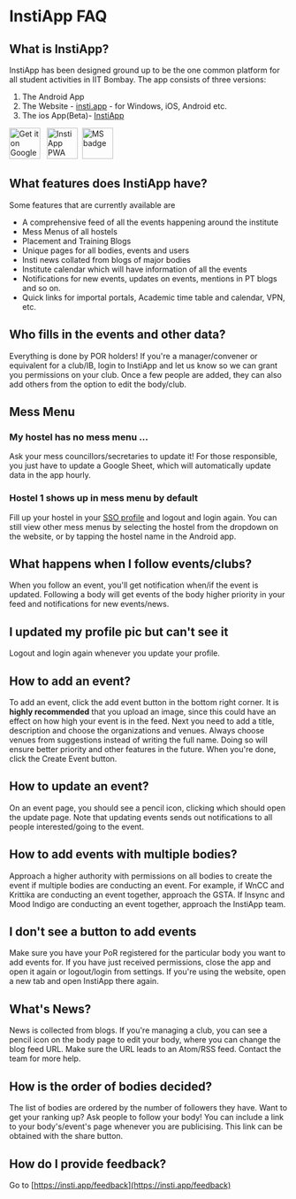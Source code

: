 # InstiApp FAQ
## What is InstiApp?
InstiApp has been designed ground up to be the one common platform for all student activities in IIT Bombay. The app consists of three versions:
1) The Android App
2) The Website - [insti.app](https://insti.app) - for Windows, iOS, Android etc.
3) The ios App(Beta)- [InstiApp](https://testflight.apple.com/join/I5dt2bpN)

<a href='https://play.google.com/store/apps/details?id=app.insti&pcampaignid=MKT-Other-global-all-co-prtnr-py-PartBadge-Mar2515-1'><img target="_blank" alt='Get it on Google Play' src='assets/play.png' height=56 /></a> &nbsp;
<a href='https://insti.app'><img target="_blank" alt='InstiApp PWA' src='assets/instiapp-badge.png' height=56 /></a>&nbsp;
<a href='//www.microsoft.com/store/apps/9pcp42rv9b80?ocid=badge'><img src='assets/msstore.png' alt='MS badge' height=56/></a>

## What features does InstiApp have?
Some features that are currently available are
* A comprehensive feed of all the events happening around the institute
* Mess Menus of all hostels
* Placement and Training Blogs
* Unique pages for all bodies, events and users
* Insti news collated from blogs of major bodies
* Institute calendar which will have information of all the events
* Notifications for new events, updates on events, mentions in PT blogs and so on.
* Quick links for importal portals, Academic time table and calendar, VPN, etc.

## Who fills in the events and other data?
Everything is done by POR holders! If you're a manager/convener or equivalent for a club/IB, login to InstiApp and let us know so we can grant you permissions on your club. Once a few people are added, they can also add others from the option to edit the body/club.

## Mess Menu
### My hostel has no mess menu ...
Ask your mess councillors/secretaries to update it! For those responsible, you just have to update a Google Sheet, which will automatically update data in the app hourly.

### Hostel 1 shows up in mess menu by default
Fill up your hostel in your [SSO profile](https://gymkhana.iitb.ac.in/sso/user/) and logout and login again. You can still view other mess menus by selecting the hostel from the dropdown on the website, or by tapping the hostel name in the Android app.

## What happens when I follow events/clubs?
When you follow an event, you'll get notification when/if the event is updated. Following a body will get events of the body higher priority in your feed and notifications for new events/news.

## I updated my profile pic but can't see it
Logout and login again whenever you update your profile.

## How to add an event?
To add an event, click the add event button in the bottom right corner. It is **highly recommended** that you upload an image, since this could have an effect on how high your event is in the feed. Next you need to add a title, description and choose the organizations and venues. Always choose venues from suggestions instead of writing the full name. Doing so will ensure better priority and other features in the future. When you're done, click the Create Event button.

## How to update an event?
On an event page, you should see a pencil icon, clicking which should open the update page. Note that updating events sends out notifications to all people interested/going to the event.

## How to add events with multiple bodies?
Approach a higher authority with permissions on all bodies to create the event if multiple bodies are conducting an event. For example, if WnCC and Krittika are conducting an event together, approach the GSTA. If Insync and Mood Indigo are conducting an event together, approach the InstiApp team.

## I don't see a button to add events
Make sure you have your PoR registered for the particular body you want to add events for. If you have just received permissions, close the app and open it again or logout/login from settings. If you're using the website, open a new tab and open InstiApp there again.

## What's News?
News is collected from blogs. If you're managing a club, you can see a pencil icon on the body page to edit your body, where you can change the blog feed URL. Make sure the URL leads to an Atom/RSS feed. Contact the team for more help.

## How is the order of bodies decided?
The list of bodies are ordered by the number of followers they have. Want to get your ranking up? Ask people to follow your body! You can include a link to your body's/event's page whenever you are publicising. This link can be obtained with the share button.

## How do I provide feedback?
Go to [https://insti.app/feedback](https://insti.app/feedback)

